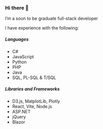 ### Hi there 👋
I’m a soon to be graduate full-stack developer

I have experience with the following:
##### Languages
- C#
- JavaScript
- Python
- PHP
- Java
- SQL, PL-SQL & T/SQL

##### Libraries and Frameworks
- D3.js, MatplotLib, Plotly
- React, Vite, Node.js
- ASP.NET
- jQuery
- Blazor

<!--
**juliaforbes/juliaforbes** is a ✨ _special_ ✨ repository because its `README.md` (this file) appears on your GitHub profile.

Here are some ideas to get you started:
- 👯 I’m looking to collaborate on ...
- 🤔 I’m looking for help with ...
- 💬 Ask me about ...
- 📫 How to reach me: ...
- 😄 Pronouns: ...
- ⚡ Fun fact: ...
-->
